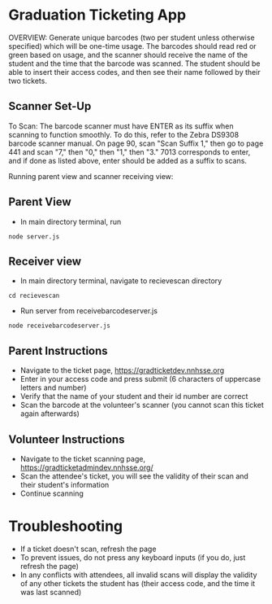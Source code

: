 # Graduation Ticketing App
OVERVIEW: Generate unique barcodes (two per student unless otherwise specified) which will be one-time usage. The barcodes should read red or green based on usage, and the scanner should receive the name of the student and the time that the barcode was scanned. The student should be able to insert their access codes, and then see their name followed by their two tickets.

## Scanner Set-Up
To Scan: The barcode scanner must have ENTER as its suffix when scanning to function smoothly. To do this, refer to the Zebra DS9308 barcode scanner manual. On page 90, scan "Scan Suffix 1," then go to page 441 and scan "7," then "0," then "1," then "3." 7013 corresponds to enter, and if done as listed above, enter should be added as a suffix to scans. 


Running parent view and scanner receiving view:

## Parent View
- In main directory terminal, run 
```
node server.js
```

## Receiver view
- In main directory terminal, navigate to recievescan directory
```
cd recievescan
```
- Run server from receivebarcodeserver.js
```
node receivebarcodeserver.js
```

## Parent Instructions

- Navigate to the ticket page, https://gradticketdev.nnhsse.org
- Enter in your access code and press submit (6 characters of uppercase letters and number)
- Verify that the name of your student and their id number are correct
- Scan the barcode at the volunteer's scanner (you cannot scan this ticket again afterwards)

## Volunteer Instructions

- Navigate to the ticket scanning page, https://gradticketadmindev.nnhsse.org/
- Scan the attendee's ticket, you will see the validity of their scan and their student's information
- Continue scanning
# Troubleshooting

- If a ticket doesn't scan, refresh the page
- To prevent issues, do not press any keyboard inputs (if you do, just refresh the page)
- In any conflicts with attendees, all invalid scans will display the validity of any other tickets the student has (their access code, and the time it was last scanned)